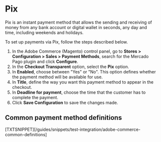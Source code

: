 # Pix

Pix is an instant payment method that allows the sending and receiving of money from any bank account or digital wallet in seconds, any day and time, including weekends and holidays.

To set up payments via Pix, follow the steps described below.

1. In the Adobe Commerce (Magento) control panel, go to **Stores > Configuration > Sales > Payment Methods**, search for the Mercado Pago plugin and click **Configure**.
2. In the **Checkout Transparent** option, select the **Pix** option.
3. In **Enabled**, choose between "Yes" or "No". This option defines whether the payment method will be available for use.
4. In **Title**, define the way you want this payment method to appear in the checkout.
5. In **Deadline for payment**, choose the time that the customer has to complete the payment.
6. Click **Save Configuration** to save the changes made.


## Common payment method definitions

[TXTSNIPPET][/guides/snippets/test-integration/adobe-commerce-common-definitions]